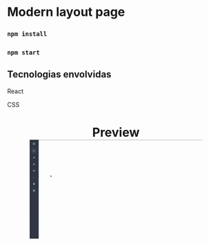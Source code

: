 # Modern layout page

### `npm install`
### `npm start`

## Tecnologias envolvidas

<p>React</p>
<p>CSS</p>

<h1 align="center">
    Preview
   <br/>
   
   <img src="https://github.com/rodrigosnantes/dashboard-sidebar-model-01/blob/main/sidebar-gif.gif" width="400" />
</h1>
